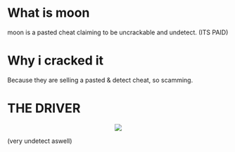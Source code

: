 # What is moon
moon is a pasted cheat claiming to be uncrackable and undetect. (ITS PAID)
# Why i cracked it
Because they are selling a pasted & detect cheat, so scamming.

# THE DRIVER
<div align="center">
    <img src="https://cdn.discordapp.com/attachments/914987108387663953/914996533429174322/unknown.png"/>
</div>

(very undetect aswell)
